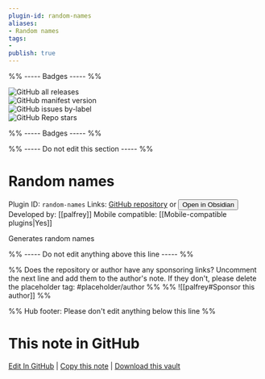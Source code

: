```yaml
---
plugin-id: random-names
aliases:
- Random names
tags: 
- 
publish: true
---
```


%% ----- Badges ----- %%

![GitHub all releases](https://img.shields.io/github/downloads/palfrey/obsidian-random-names/total?color=573E7A&logo=github&style=for-the-badge)   
![GitHub manifest version](https://img.shields.io/github/manifest-json/v/palfrey/obsidian-random-names?color=573E7A&logo=github&style=for-the-badge)   
![GitHub issues by-label](https://img.shields.io/github/issues/palfrey/obsidian-random-names/help%20wanted?color=573E7A&logo=github&style=for-the-badge)   
![GitHub Repo stars](https://img.shields.io/github/stars/palfrey/obsidian-random-names?color=573E7A&logo=github&style=for-the-badge)

%% ----- Badges ----- %%

%% ----- Do not edit this section ----- %%

# Random names

Plugin ID: `random-names`
Links: [GitHub repository](https://github.com/palfrey/obsidian-random-names) or [<button id=HH>Open in Obsidian</button>](obsidian://show-plugin?id=random-names)
Developed by: [[palfrey]]
Mobile compatible: [[Mobile-compatible plugins|Yes]]

Generates random names

%% ----- Do not edit anything above this line ----- %% 

%% Does the repository or author have any sponsoring links? Uncomment the next line and add them to the author's note. If they don't, please delete the placeholder tag: #placeholder/author %%
%% ![[palfrey#Sponsor this author]] %%

%% Hub footer: Please don't edit anything below this line %%

# This note in GitHub

<span class="git-footer">[Edit In GitHub](https://github.dev/obsidian-community/obsidian-hub/blob/main/02%20-%20Community%20Expansions/02.05%20All%20Community%20Expansions/Plugins/random-names.md "git-hub-edit-note") | [Copy this note](https://raw.githubusercontent.com/obsidian-community/obsidian-hub/main/02%20-%20Community%20Expansions/02.05%20All%20Community%20Expansions/Plugins/random-names.md "git-hub-copy-note") | [Download this vault](https://github.com/obsidian-community/obsidian-hub/archive/refs/heads/main.zip "git-hub-download-vault") </span>
